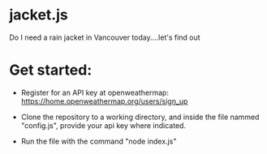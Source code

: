 # jacket.js
Do I need a rain jacket in Vancouver today....let's find out


# Get started: 

- Register for an API key at openweathermap: https://home.openweathermap.org/users/sign_up


- Clone the repository to a working directory, and inside the file nammed "config.js", provide your api key where indicated. 


- Run the file with the command "node index.js" 
